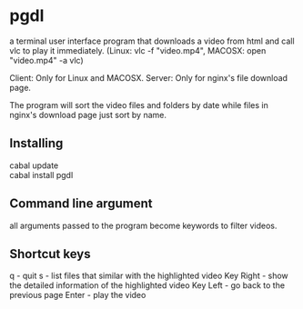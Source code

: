 # pgdl

a terminal user interface program that downloads a video from html and call vlc to play it immediately.
(Linux: vlc -f "video.mp4", MACOSX: open "video.mp4" -a vlc)

Client: Only for Linux and MACOSX.
Server: Only for nginx's file download page.

The program will sort the video files and folders by date while files in nginx's download page just sort by name.

## Installing

cabal update <br>
cabal install pgdl

## Command line argument

all arguments passed to the program become keywords to filter videos.

## Shortcut keys

q - quit
s - list files that similar with the highlighted video
Key Right - show the detailed information of the highlighted video
Key Left - go back to the previous page
Enter - play the video

